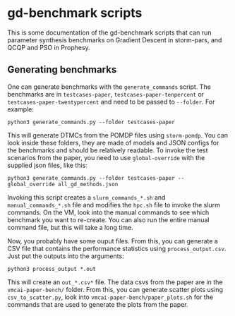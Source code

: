 # gd-benchmark scripts

This is some documentation of the gd-benchmark scripts that can run parameter synthesis
benchmarks on Gradient Descent in storm-pars, and QCQP and PSO in Prophesy.

## Generating benchmarks
One can generate benchmarks with the `generate_commands` script. The benchmarks are in
`testcases-paper`, `testcases-paper-tenpercent` or `testcases-paper-twentypercent` and need to be
passed to `--folder`. For example:

	python3 generate_commands.py --folder testcases-paper 

This will generate DTMCs from the POMDP files using `storm-pomdp`. You can look inside these
folders, they are made of models and JSON configs for the benchmarks and should be relatively
readable. To invoke the test scenarios from the paper, you need to use `global-override` with the
supplied json files, like this:

	python3 generate_commands.py --folder testcases-paper --global_override all_gd_methods.json

Invoking this script creates a `slurm_commands_*.sh` and `manual_commands_*.sh` file and modifies
the `hpc.sh` file to invoke the slurm commands. On the VM, look into the manual commands to see
which benchmark you want to re-create. You can also run the entire manual command file, but this will
take a long time.

Now, you probably have some ouput files. From this, you can generate a CSV file that contains the
performance statistics using `process_output.csv`. Just put the outputs into the arguments:

	python3 process_output *.out

This will create an `out_*.csv*` file. The data csvs from the paper are in the `vmcai-paper-bench/` folder.
From this, you can generate scatter plots using `csv_to_scatter.py`, look into
`vmcai-paper-bench/paper_plots.sh` for the commands that are used to generate the plots from the
paper.
